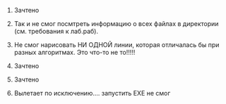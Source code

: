 1. Зачтено

2. Так и не смог посмтреть информацию о всех файлах в директории (см. требования к лаб.раб). 

3. Не смог нарисовать НИ ОДНОЙ линии, которая отличалась бы при разных алгоритмах. Это что-то не то!!!!!

4. Зачтено

5. Зачтено

6. Вылетает по исключению.... запустить  EXE не смог
